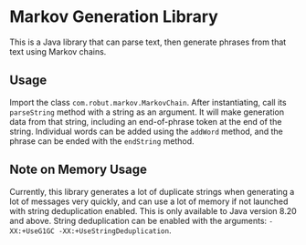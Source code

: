 Markov Generation Library
=======

This is a Java library that can parse text, then generate phrases from that text using Markov chains.

## Usage

Import the class `com.robut.markov.MarkovChain`. After instantiating, call its `parseString` method with a string as an
argument. It will make generation data from that string, including an end-of-phrase token at the end of the string.
Individual words can be added using the `addWord` method, and the phrase can be ended with the `endString` method.

## Note on Memory Usage

Currently, this library generates a lot of duplicate strings when generating a lot of messages very quickly, and can
use a lot of memory if not launched with string deduplication enabled. This is only available to Java version 8.20 and
above. String deduplication can be enabled with the arguments: `-XX:+UseG1GC -XX:+UseStringDeduplication`.
